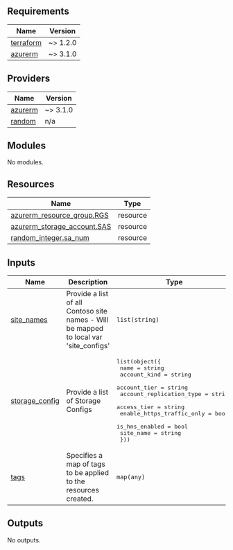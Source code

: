 <!-- BEGIN_TF_DOCS -->
## Requirements

| Name | Version |
|------|---------|
| <a name="requirement_terraform"></a> [terraform](#requirement\_terraform) | ~> 1.2.0 |
| <a name="requirement_azurerm"></a> [azurerm](#requirement\_azurerm) | ~> 3.1.0 |

## Providers

| Name | Version |
|------|---------|
| <a name="provider_azurerm"></a> [azurerm](#provider\_azurerm) | ~> 3.1.0 |
| <a name="provider_random"></a> [random](#provider\_random) | n/a |

## Modules

No modules.

## Resources

| Name | Type |
|------|------|
| [azurerm_resource_group.RGS](https://registry.terraform.io/providers/hashicorp/azurerm/latest/docs/resources/resource_group) | resource |
| [azurerm_storage_account.SAS](https://registry.terraform.io/providers/hashicorp/azurerm/latest/docs/resources/storage_account) | resource |
| [random_integer.sa_num](https://registry.terraform.io/providers/hashicorp/random/latest/docs/resources/integer) | resource |

## Inputs

| Name | Description | Type | Default | Required |
|------|-------------|------|---------|:--------:|
| <a name="input_site_names"></a> [site\_names](#input\_site\_names) | Provide a list of all Contoso site names - Will be mapped to local var 'site\_configs' | `list(string)` | <pre>[<br>  "siteA",<br>  "siteB"<br>]</pre> | no |
| <a name="input_storage_config"></a> [storage\_config](#input\_storage\_config) | Provide a list of Storage Configs | <pre>list(object({<br>    name                      = string<br>    account_kind              = string<br>    account_tier              = string<br>    account_replication_type  = string<br>    access_tier               = string<br>    enable_https_traffic_only = bool<br>    is_hns_enabled            = bool<br>    site_name                 = string<br>  }))</pre> | `[]` | no |
| <a name="input_tags"></a> [tags](#input\_tags) | Specifies a map of tags to be applied to the resources created. | `map(any)` | n/a | yes |

## Outputs

No outputs.
<!-- END_TF_DOCS -->